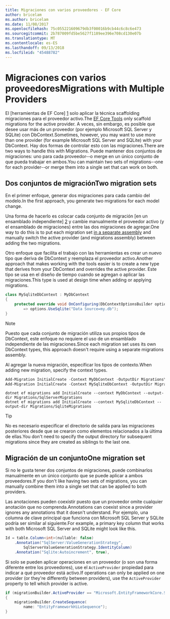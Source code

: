 ```yaml
---
title: Migraciones con varios proveedores - EF Core
author: bricelam
ms.author: bricelam
ms.date: 11/08/2017
ms.openlocfilehash: 75c055221609679db3f00016b9cb44c6c8c6e473
ms.sourcegitcommit: 2b787009fd5be5627f1189ee396e708cd130e07b
ms.translationtype: MT
ms.contentlocale: es-ES
ms.lasthandoff: 09/13/2018
ms.locfileid: "45488782"
---
```

<a name="migrations-with-multiple-providers"></a><span data-ttu-id="d6016-102">Migraciones con varios proveedores</span><span class="sxs-lookup"><span data-stu-id="d6016-102">Migrations with Multiple Providers</span></span>
==================================
<span data-ttu-id="d6016-103">El [herramientas de EF Core] [ 1] solo aplicar la técnica scaffolding migraciones para el proveedor activo.</span><span class="sxs-lookup"><span data-stu-id="d6016-103">The [EF Core Tools][1] only scaffold migrations for the active provider.</span></span> <span data-ttu-id="d6016-104">A veces, sin embargo, es posible que desee usar más de un proveedor (por ejemplo Microsoft SQL Server y SQLite) con DbContext.</span><span class="sxs-lookup"><span data-stu-id="d6016-104">Sometimes, however, you may want to use more than one provider (for example Microsoft SQL Server and SQLite) with your DbContext.</span></span> <span data-ttu-id="d6016-105">Hay dos formas de controlar esto con las migraciones.</span><span class="sxs-lookup"><span data-stu-id="d6016-105">There are two ways to handle this with Migrations.</span></span> <span data-ttu-id="d6016-106">Puede mantener dos conjuntos de migraciones: uno para cada proveedor--o merge en un único conjunto de que pueda trabajar en ambos.</span><span class="sxs-lookup"><span data-stu-id="d6016-106">You can maintain two sets of migrations--one for each provider--or merge them into a single set that can work on both.</span></span>

<a name="two-migration-sets"></a><span data-ttu-id="d6016-107">Dos conjuntos de migración</span><span class="sxs-lookup"><span data-stu-id="d6016-107">Two migration sets</span></span>
------------------
<span data-ttu-id="d6016-108">En el primer enfoque, generar dos migraciones para cada cambio del modelo.</span><span class="sxs-lookup"><span data-stu-id="d6016-108">In the first approach, you generate two migrations for each model change.</span></span>

<span data-ttu-id="d6016-109">Una forma de hacerlo es colocar cada conjunto de migración [en un ensamblado independiente] [ 2] y cambie manualmente el proveedor activo (y el ensamblado de migraciones) entre las dos migraciones de agregar.</span><span class="sxs-lookup"><span data-stu-id="d6016-109">One way to do this is to put each migration set [in a separate assembly][2] and manually switch the active provider (and migrations assembly) between adding the two migrations.</span></span>

<span data-ttu-id="d6016-110">Otro enfoque que facilita el trabajo con las herramientas es crear un nuevo tipo que deriva de DbContext y reemplaza el proveedor activo.</span><span class="sxs-lookup"><span data-stu-id="d6016-110">Another approach that makes working with the tools easier is to create a new type that derives from your DbContext and overrides the active provider.</span></span> <span data-ttu-id="d6016-111">Este tipo se usa en el diseño de tiempo cuando se agregan o aplicar las migraciones.</span><span class="sxs-lookup"><span data-stu-id="d6016-111">This type is used at design time when adding or applying migrations.</span></span>

``` csharp
class MySqliteDbContext : MyDbContext
{
    protected override void OnConfiguring(DbContextOptionsBuilder options)
        => options.UseSqlite("Data Source=my.db");
}
```

> [!NOTE]
> <span data-ttu-id="d6016-112">Puesto que cada conjunto de migración utiliza sus propios tipos de DbContext, este enfoque no requiere el uso de un ensamblado independiente de las migraciones.</span><span class="sxs-lookup"><span data-stu-id="d6016-112">Since each migration set uses its own DbContext types, this approach doesn't require using a separate migrations assembly.</span></span>

<span data-ttu-id="d6016-113">Al agregar la nueva migración, especificar los tipos de contexto.</span><span class="sxs-lookup"><span data-stu-id="d6016-113">When adding new migration, specify the context types.</span></span>

``` powershell
Add-Migration InitialCreate -Context MyDbContext -OutputDir Migrations\SqlServerMigrations
Add-Migration InitialCreate -Context MySqliteDbContext -OutputDir Migrations\SqliteMigrations
```
``` Console
dotnet ef migrations add InitialCreate --context MyDbContext --output-dir Migrations/SqlServerMigrations
dotnet ef migrations add InitialCreate --context MySqliteDbContext --output-dir Migrations/SqliteMigrations
```

> [!TIP]
> <span data-ttu-id="d6016-114">No es necesario especificar el directorio de salida para las migraciones posteriores desde que se crearon como elementos relacionados a la última de ellas.</span><span class="sxs-lookup"><span data-stu-id="d6016-114">You don't need to specify the output directory for subsequent migrations since they are created as siblings to the last one.</span></span>

<a name="one-migration-set"></a><span data-ttu-id="d6016-115">Migración de un conjunto</span><span class="sxs-lookup"><span data-stu-id="d6016-115">One migration set</span></span>
-----------------
<span data-ttu-id="d6016-116">Si no le gusta tener dos conjuntos de migraciones, puede combinarlos manualmente en un único conjunto que se puede aplicar a ambos proveedores.</span><span class="sxs-lookup"><span data-stu-id="d6016-116">If you don't like having two sets of migrations, you can manually combine them into a single set that can be applied to both providers.</span></span>

<span data-ttu-id="d6016-117">Las anotaciones pueden coexistir puesto que un proveedor omite cualquier anotación que no comprenda.</span><span class="sxs-lookup"><span data-stu-id="d6016-117">Annotations can coexist since a provider ignores any annotations that it doesn't understand.</span></span> <span data-ttu-id="d6016-118">Por ejemplo, una columna de clave principal que funciona con Microsoft SQL Server y SQLite podría ser similar al siguiente.</span><span class="sxs-lookup"><span data-stu-id="d6016-118">For example, a primary key column that works with both Microsoft SQL Server and SQLite might look like this.</span></span>

``` csharp
Id = table.Column<int>(nullable: false)
    .Annotation("SqlServer:ValueGenerationStrategy",
        SqlServerValueGenerationStrategy.IdentityColumn)
    .Annotation("Sqlite:Autoincrement", true),
```

<span data-ttu-id="d6016-119">Si solo se pueden aplicar operaciones en un proveedor (o son una forma diferente entre los proveedores), use el `ActiveProvider` propiedad para indicar a qué proveedor está activo.</span><span class="sxs-lookup"><span data-stu-id="d6016-119">If operations can only be applied on one provider (or they're differently between providers), use the `ActiveProvider` property to tell which provider is active.</span></span>

``` csharp
if (migrationBuilder.ActiveProvider == "Microsoft.EntityFrameworkCore.SqlServer")
{
    migrationBuilder.CreateSequence(
        name: "EntityFrameworkHiLoSequence");
}
```


  [1]: ../../miscellaneous/cli/index.md
  [2]: projects.md
